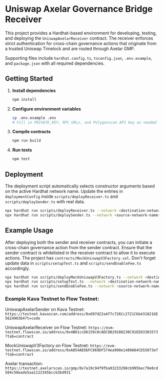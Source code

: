# Uniswap Axelar Governance Bridge Receiver

This project provides a Hardhat-based environment for developing, testing, and deploying the `UniswapAxelarReceiver` contract. The receiver enforces strict authentication for cross-chain governance actions that originate from a trusted Uniswap Timelock and are routed through Axelar GMP.

Supporting files include `hardhat.config.ts`, `tsconfig.json`, `.env.example`, and `package.json` with all required dependencies.

## Getting Started

1. **Install dependencies**

   ```bash
   npm install
   ```

2. **Configure environment variables**

   ```bash
   cp .env.example .env
   # Fill in PRIVATE_KEY, RPC URLs, and Polygonscan API key as needed
   ```

3. **Compile contracts**

   ```bash
   npm run build
   ```

4. **Run tests**

   ```bash
   npm test
   ```

## Deployment

The deployment script automatically selects constructor arguments based on the active Hardhat network name. Update the entries in `deploymentConfig` inside `scripts/deployReceiver.ts` and `scripts/deploySender.ts` with real data.

```bash
npx hardhat run scripts/deployReceiver.ts --network <destination-network-name>
npx hardhat run scripts/deploySender.ts --network <source-network-name>
```

## Example Usage

After deploying both the sender and receiver contracts, you can initiate a cross-chain governance action from the sender contract. Ensure that the sender contract is whitelisted in the receiver contract to allow it to execute actions. The project has `contracts/MockUniswapV3Factory.sol`. Don't forget update data in `scripts/setupTest.ts` and `scripts/sendEnableFee.ts` accordingly.

```bash
npx hardhat run scripts/deployMockUniswapV3Factory.ts --network <destination-network-name>
npx hardhat run scripts/setupTest.ts --network <destination-network-name>
npx hardhat run scripts/sendEnableFee.ts --network <source-network-name>
```

### Example Kava Testnet to Flow Testnet:

UniswapAxelarSender on Kava Testnet: `https://testnet.kavascan.com/address/0x697d22a4f7c726Cc2721Cbb4318216E562490364?t=code`

UniswapAxelarReceiver on Flow Testnet: `https://evm-testnet.flowscan.io/address/0x4B01ccD6159c0cADC8829188230C91EE03303573?tab=contract`

MockUniswapV3Factory on Flow Testnet: `https://evm-testnet.flowscan.io/address/0xA854AE6bFC969DF574ea990e1489A84CD55073ef?tab=contract`

Axelar transaction: `https://testnet.axelarscan.io/gmp/0x7a19c94f9fba93233298cb995bec79e0cd504c58eade5aa1122345bccb3bd931`